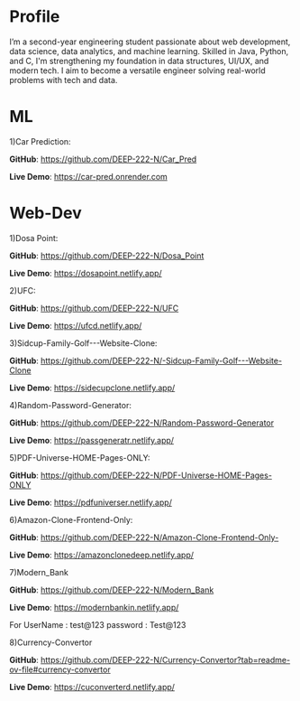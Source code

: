 # Profile
I’m a second-year engineering student passionate about web development, data science, data analytics, and machine learning. Skilled in Java, Python, and C, I'm strengthening my foundation in data structures, UI/UX, and modern tech. I aim to become a versatile engineer solving real-world problems with tech and data.

# ML
1)Car Prediction:

**GitHub**: https://github.com/DEEP-222-N/Car_Pred

**Live Demo**: https://car-pred.onrender.com

# Web-Dev
1)Dosa Point:

**GitHub**: https://github.com/DEEP-222-N/Dosa_Point

**Live Demo**: https://dosapoint.netlify.app/

2)UFC:

**GitHub**: https://github.com/DEEP-222-N/UFC

**Live Demo**: https://ufcd.netlify.app/

3)Sidcup-Family-Golf---Website-Clone:

**GitHub**: https://github.com/DEEP-222-N/-Sidcup-Family-Golf---Website-Clone

**Live Demo**: https://sidecupclone.netlify.app/

4)Random-Password-Generator:

**GitHub**: https://github.com/DEEP-222-N/Random-Password-Generator

**Live Demo**: https://passgeneratr.netlify.app/

5)PDF-Universe-HOME-Pages-ONLY:

**GitHub**: https://github.com/DEEP-222-N/PDF-Universe-HOME-Pages-ONLY

**Live Demo**: https://pdfuniverser.netlify.app/

6)Amazon-Clone-Frontend-Only:

**GitHub**: https://github.com/DEEP-222-N/Amazon-Clone-Frontend-Only-

**Live Demo**: https://amazonclonedeep.netlify.app/

7)Modern_Bank

**GitHub**: https://github.com/DEEP-222-N/Modern_Bank

**Live Demo**: https://modernbankin.netlify.app/

For UserName : test@123 password : Test@123

8)Currency-Convertor

**GitHub**: https://github.com/DEEP-222-N/Currency-Convertor?tab=readme-ov-file#currency-convertor

**Live Demo**: https://cuconverterd.netlify.app/
